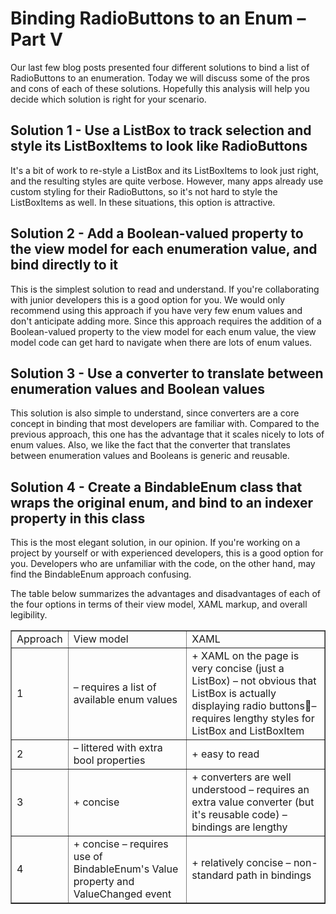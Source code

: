 # Binding RadioButtons to an Enum – Part V

Our last few blog posts presented four different solutions to bind a list of RadioButtons to an enumeration. Today we will discuss some of the pros and cons of each of these solutions. Hopefully this analysis will help you decide which solution is right for your scenario.

## Solution 1 - Use a ListBox to track selection and style its ListBoxItems to look like RadioButtons

It's a bit of work to re-style a ListBox and its ListBoxItems to look just right, and the resulting styles are quite verbose. However, many apps already use custom styling for their RadioButtons, so it's not hard to style the ListBoxItems as well. In these situations, this option is attractive. 

## Solution 2 - Add a Boolean-valued property to the view model for each enumeration value, and bind directly to it

This is the simplest solution to read and understand. If you're collaborating with junior developers this is a good option for you. We would only recommend using this approach if you have very few enum values and don't anticipate adding more. Since this approach requires the addition of a Boolean-valued property to the view model for each enum value, the view model code can get hard to navigate when there are lots of enum values.

## Solution 3 - Use a converter to translate between enumeration values and Boolean values

This solution is also simple to understand, since converters are a core concept in binding that most developers are familiar with. Compared to the previous approach, this one has the advantage that it scales nicely to lots of enum values. Also, we like the fact that the converter that translates between enumeration values and Booleans is generic and reusable. 

## Solution 4 - Create a BindableEnum class that wraps the original enum, and bind to an indexer property in this class

This is the most elegant solution, in our opinion. If you're working on a project by yourself or with experienced developers, this is a good option for you. Developers who are unfamiliar with the code, on the other hand, may find the BindableEnum approach confusing.

The table below summarizes the advantages and disadvantages of each of the four options in terms of their view model, XAML markup, and overall legibility.

<table border="1">
<tr>
<td>Approach</td>
<td>View model</td>
<td>XAML</td>
</tr>
<td>1</td>
<td>
&#150; requires a list of available enum values
</td>
<td>
&#43; XAML on the page is very concise (just a ListBox)
&#150; not obvious that ListBox is actually displaying radio buttons&#150; requires lengthy styles for ListBox and ListBoxItem
</td>
</tr>
<tr>
<td>2</td>
<td>
&#150; littered with extra bool properties
</td>
<td>
&#43; easy to read
</td>
</tr>
<tr>
<td>3</td>
<td>
&#43; concise 
</td>
<td>
&#43; converters are well understood
&#150; requires an extra value converter (but it's reusable code)
&#150; bindings are lengthy
</td>
</tr>
<tr>
<td>4</td>
<td>
&#43; concise
&#150; requires use of BindableEnum's Value property and ValueChanged event
</td>
<td>
&#43; relatively concise 
&#150; non-standard path in bindings
</td>
</tr>
</table>
